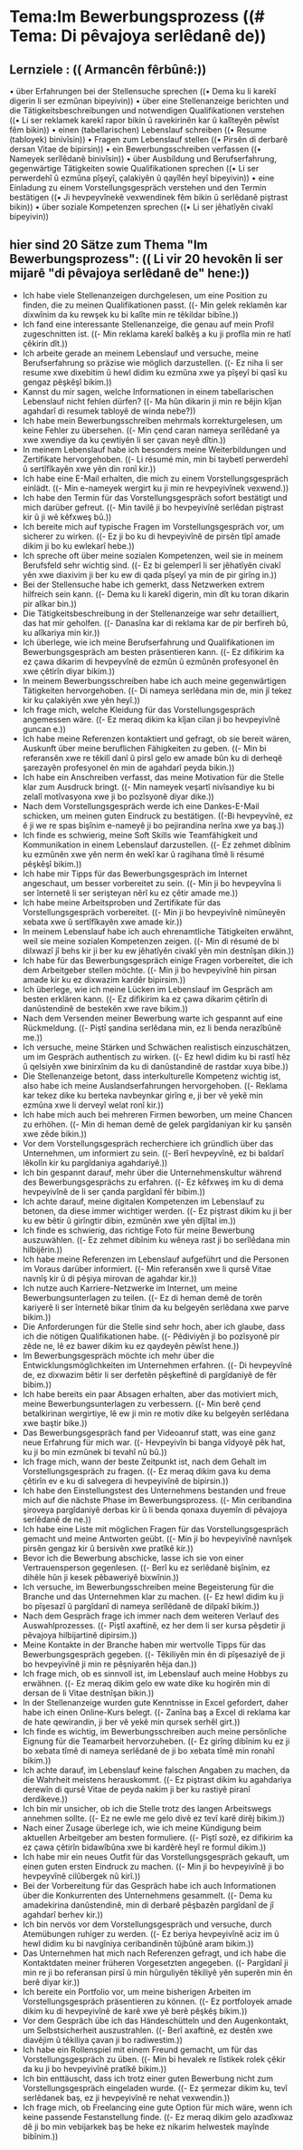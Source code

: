 # Tema:Im Bewerbungsprozess ((# Tema: Di pêvajoya serlêdanê de))
## Lernziele : (( Armancên fêrbûnê:))
• über Erfahrungen bei der Stellensuche sprechen ((• Dema ku li karekî digerin li ser ezmûnan bipeyivin))
• über eine Stellenanzeige berichten und die Tätigkeitsbeschreibungen und notwendigen Qualifikationen verstehen ((• Li ser reklamek karekî rapor bikin û ravekirinên kar û kalîteyên pêwîst fêm bikin))
• einen (tabellarischen) Lebenslauf schreiben ((• Resume (tabloyek) binivîsin))
• Fragen zum Lebenslauf stellen ((• Pirsên di derbarê dersan Vitae de bipirsin))
• ein Bewerbungsschreiben verfassen ((• Nameyek serîlêdanê binivîsin))
• über Ausbildung und Berufserfahrung, gegenwärtige Tätigkeiten sowie Qualifikationen sprechen ((• Li ser perwerdehî û ezmûna pîşeyî, çalakiyên û qayîlên heyî bipeyivin))
• eine Einladung zu einem Vorstellungsgespräch verstehen und den Termin bestätigen ((• Ji hevpeyvînekê vexwendinek fêm bikin û serlêdanê piştrast bikin))
• über soziale Kompetenzen sprechen ((• Li ser jêhatîyên civakî bipeyivin))
## hier sind 20 Sätze zum Thema "Im Bewerbungsprozess": (( Li vir 20 hevokên li ser mijarê "di pêvajoya serlêdanê de" hene:))
- Ich habe viele Stellenanzeigen durchgelesen, um eine Position zu finden, die zu meinen Qualifikationen passt. ((- Min gelek reklamên kar dixwînim da ku rewşek ku bi kalîte min re têkildar bibîne.))
- Ich fand eine interessante Stellenanzeige, die genau auf mein Profil zugeschnitten ist. ((- Min reklama karekî balkêş a ku ji profîla min re hatî çêkirin dît.))
- Ich arbeite gerade an meinem Lebenslauf und versuche, meine Berufserfahrung so präzise wie möglich darzustellen. ((- Ez niha li ser resume xwe dixebitim û hewl didim ku ezmûna xwe ya pîşeyî bi qasî ku gengaz pêşkêşî bikim.))
- Kannst du mir sagen, welche Informationen in einem tabellarischen Lebenslauf nicht fehlen dürfen? ((- Ma hûn dikarin ji min re bêjin kîjan agahdarî di resumek tabloyê de winda nebe?))
- Ich habe mein Bewerbungsschreiben mehrmals korrekturgelesen, um keine Fehler zu übersehen. ((- Min çend caran nameya serîlêdanê ya xwe xwendiye da ku çewtiyên li ser çavan neyê dîtin.))
- In meinem Lebenslauf habe ich besonders meine Weiterbildungen und Zertifikate hervorgehoben. ((- Li résumé min, min bi taybetî perwerdehî û sertîfîkayên xwe yên din ronî kir.))
- Ich habe eine E-Mail erhalten, die mich zu einem Vorstellungsgespräch einlädt. ((- Min e-nameyek wergirt ku ji min re hevpeyivînek vexwend.))
- Ich habe den Termin für das Vorstellungsgespräch sofort bestätigt und mich darüber gefreut. ((- Min tavilê ji bo hevpeyivînê serlêdan piştrast kir û ji wê kêfxweş bû.))
- Ich bereite mich auf typische Fragen im Vorstellungsgespräch vor, um sicherer zu wirken. ((- Ez ji bo ku di hevpeyivînê de pirsên tîpî amade dikim ji bo ku ewlekarî hebe.))
- Ich spreche oft über meine sozialen Kompetenzen, weil sie in meinem Berufsfeld sehr wichtig sind. ((- Ez bi gelemperî li ser jêhatîyên civakî yên xwe diaxivim ji ber ku ew di qada pîşeyî ya min de pir girîng in.))
- Bei der Stellensuche habe ich gemerkt, dass Netzwerken extrem hilfreich sein kann. ((- Dema ku li karekî digerin, min dît ku toran dikarin pir alîkar bin.))
- Die Tätigkeitsbeschreibung in der Stellenanzeige war sehr detailliert, das hat mir geholfen. ((- Danasîna kar di reklama kar de pir berfireh bû, ku alîkariya min kir.))
- Ich überlege, wie ich meine Berufserfahrung und Qualifikationen im Bewerbungsgespräch am besten präsentieren kann. ((- Ez difikirim ka ez çawa dikarim di hevpeyvînê de ezmûn û ezmûnên profesyonel ên xwe çêtirîn diyar bikim.))
- In meinem Bewerbungsschreiben habe ich auch meine gegenwärtigen Tätigkeiten hervorgehoben. ((- Di nameya serlêdana min de, min jî tekez kir ku çalakiyên xwe yên heyî.))
- Ich frage mich, welche Kleidung für das Vorstellungsgespräch angemessen wäre. ((- Ez meraq dikim ka kîjan cilan ji bo hevpeyivînê guncan e.))
- Ich habe meine Referenzen kontaktiert und gefragt, ob sie bereit wären, Auskunft über meine beruflichen Fähigkeiten zu geben. ((- Min bi referansên xwe re têkilî danî û pirsî gelo ew amade bûn ku di derheqê şarezayên profesyonel ên min de agahdarî peyda bikin.))
- Ich habe ein Anschreiben verfasst, das meine Motivation für die Stelle klar zum Ausdruck bringt. ((- Min nameyek veşartî nivîsandiye ku bi zelalî motîvasyona xwe ji bo pozîsyonê diyar dike.))
- Nach dem Vorstellungsgespräch werde ich eine Dankes-E-Mail schicken, um meinen guten Eindruck zu bestätigen. ((-Bi hevpeyvînê, ez ê ji we re spas bişînim e-nameyê ji bo pejirandina nerîna xwe ya baş.))
- Ich finde es schwierig, meine Soft Skills wie Teamfähigkeit und Kommunikation in einem Lebenslauf darzustellen. ((- Ez zehmet dibînim ku ezmûnên xwe yên nerm ên wekî kar û ragihana tîmê li résumé pêşkêşî bikim.))
- Ich habe mir Tipps für das Bewerbungsgespräch im Internet angeschaut, um besser vorbereitet zu sein. ((- Min ji bo hevpeyvîna li ser înternetê li ser serişteyan nêrî ku ez çêtir amade me.))
- Ich habe meine Arbeitsproben und Zertifikate für das Vorstellungsgespräch vorbereitet. ((- Min ji bo hevpeyivînê nimûneyên xebata xwe û sertîfîkayên xwe amade kir.))
- In meinem Lebenslauf habe ich auch ehrenamtliche Tätigkeiten erwähnt, weil sie meine sozialen Kompetenzen zeigen. ((- Min di résumé de bi dilxwazî ​​jî behs kir ji ber ku ew jêhatîyên civakî yên min destnîşan dikin.))
- Ich habe für das Bewerbungsgespräch einige Fragen vorbereitet, die ich dem Arbeitgeber stellen möchte. ((- Min ji bo hevpeyivînê hin pirsan amade kir ku ez dixwazim kardêr bipirsim.))
- Ich überlege, wie ich meine Lücken im Lebenslauf im Gespräch am besten erklären kann. ((- Ez difikirim ka ez çawa dikarim çêtirîn di danûstendinê de bestekên xwe rave bikim.))
- Nach dem Versenden meiner Bewerbung warte ich gespannt auf eine Rückmeldung. ((- Piştî şandina serlêdana min, ez li benda nerazîbûnê me.))
- Ich versuche, meine Stärken und Schwächen realistisch einzuschätzen, um im Gespräch authentisch zu wirken. ((- Ez hewl didim ku bi rastî hêz û qelsiyên xwe binirxînim da ku di danûstandinê de rastdar xuya bibe.))
- Die Stellenanzeige betont, dass interkulturelle Kompetenz wichtig ist, also habe ich meine Auslandserfahrungen hervorgehoben. ((- Reklama kar tekez dike ku berteka navbeynkar girîng e, ji ber vê yekê min ezmûna xwe li derveyî welat ronî kir.))
- Ich habe mich auch bei mehreren Firmen beworben, um meine Chancen zu erhöhen. ((- Min di heman demê de gelek pargîdaniyan kir ku şansên xwe zêde bikin.))
- Vor dem Vorstellungsgespräch recherchiere ich gründlich über das Unternehmen, um informiert zu sein. ((- Berî hevpeyvînê, ez bi baldarî lêkolîn kir ku pargîdaniya agahdariyê.))
- Ich bin gespannt darauf, mehr über die Unternehmenskultur während des Bewerbungsgesprächs zu erfahren. ((- Ez kêfxweş im ku di dema hevpeyivînê de li ser çanda pargîdanî fêr bibim.))
- Ich achte darauf, meine digitalen Kompetenzen im Lebenslauf zu betonen, da diese immer wichtiger werden. ((- Ez piştrast dikim ku ji ber ku ew bêtir û girîngtir dibin, ezmûnên xwe yên dîjîtal im.))
- Ich finde es schwierig, das richtige Foto für meine Bewerbung auszuwählen. ((- Ez zehmet dibînim ku wêneya rast ji bo serîlêdana min hilbijêrin.))
- Ich habe meine Referenzen im Lebenslauf aufgeführt und die Personen im Voraus darüber informiert. ((- Min referansên xwe li qursê Vitae navnîş kir û di pêşiya mirovan de agahdar kir.))
- Ich nutze auch Karriere-Netzwerke im Internet, um meine Bewerbungsunterlagen zu teilen. ((- Ez di heman demê de torên kariyerê li ser înternetê bikar tînim da ku belgeyên serlêdana xwe parve bikim.))
- Die Anforderungen für die Stelle sind sehr hoch, aber ich glaube, dass ich die nötigen Qualifikationen habe. ((- Pêdiviyên ji bo pozîsyonê pir zêde ne, lê ez bawer dikim ku ez qaydeyên pêwîst hene.))
- Im Bewerbungsgespräch möchte ich mehr über die Entwicklungsmöglichkeiten im Unternehmen erfahren. ((- Di hevpeyvînê de, ez dixwazim bêtir li ser derfetên pêşkeftinê di pargîdaniyê de fêr bibim.))
- Ich habe bereits ein paar Absagen erhalten, aber das motiviert mich, meine Bewerbungsunterlagen zu verbessern. ((- Min berê çend betalkirinan wergirtiye, lê ew ji min re motiv dike ku belgeyên serlêdana xwe baştir bike.))
- Das Bewerbungsgespräch fand per Videoanruf statt, was eine ganz neue Erfahrung für mich war. ((- Hevpeyivîn bi banga vîdyoyê pêk hat, ku ji bo min ezmûnek bi tevahî nû bû.))
- Ich frage mich, wann der beste Zeitpunkt ist, nach dem Gehalt im Vorstellungsgespräch zu fragen. ((- Ez meraq dikim gava ku dema çêtirîn ev e ku di salvegera di hevpeyivînê de bipirsin.))
- Ich habe den Einstellungstest des Unternehmens bestanden und freue mich auf die nächste Phase im Bewerbungsprozess. ((- Min ceribandina şiroveya pargîdaniyê derbas kir û li benda qonaxa duyemîn di pêvajoya serlêdanê de ne.))
- Ich habe eine Liste mit möglichen Fragen für das Vorstellungsgespräch gemacht und meine Antworten geübt. ((- Min ji bo hevpeyivînê navnîşek pirsên gengaz kir û bersivên xwe pratîkê kir.))
- Bevor ich die Bewerbung abschicke, lasse ich sie von einer Vertrauensperson gegenlesen. ((- Berî ku ez serlêdanê bişînim, ez dihêle hûn ji kesek pêbaweriyê bixwînin.))
- Ich versuche, im Bewerbungsschreiben meine Begeisterung für die Branche und das Unternehmen klar zu machen. ((- Ez hewl didim ku ji bo pîşesazî û pargîdanî di nameya serîlêdanê de dilpakî bikim.))
- Nach dem Gespräch frage ich immer nach dem weiteren Verlauf des Auswahlprozesses. ((- Piştî axaftinê, ez her dem li ser kursa pêşdetir ji pêvajoya hilbijartinê dipirsim.))
- Meine Kontakte in der Branche haben mir wertvolle Tipps für das Bewerbungsgespräch gegeben. ((- Têkiliyên min ên di pîşesaziyê de ji bo hevpeyivînê ji min re pêşniyarên hêja dan.))
- Ich frage mich, ob es sinnvoll ist, im Lebenslauf auch meine Hobbys zu erwähnen. ((- Ez meraq dikim gelo ew wate dike ku hogirên min di dersan de li Vitae destnîşan bikin.))
- In der Stellenanzeige wurden gute Kenntnisse in Excel gefordert, daher habe ich einen Online-Kurs belegt. ((- Zanîna baş a Excel di reklama kar de hate qewirandin, ji ber vê yekê min qursek serhêl girt.))
- Ich finde es wichtig, im Bewerbungsschreiben auch meine persönliche Eignung für die Teamarbeit hervorzuheben. ((- Ez girîng dibînim ku ez ji bo xebata tîmê di nameya serlêdanê de ji bo xebata tîmê min ronahî bikim.))
- Ich achte darauf, im Lebenslauf keine falschen Angaben zu machen, da die Wahrheit meistens herauskommt. ((- Ez piştrast dikim ku agahdariya derewîn di qursê Vitae de peyda nakim ji ber ku rastiyê piranî derdikeve.))
- Ich bin mir unsicher, ob ich die Stelle trotz des langen Arbeitswegs annehmen sollte. ((- Ez ne ewle me gelo divê ez tevî karê dirêj bikim.))
- Nach einer Zusage überlege ich, wie ich meine Kündigung beim aktuellen Arbeitgeber am besten formuliere. ((- Piştî sozê, ez difikirim ka ez çawa çêtirîn bidawîbûna xwe bi kardêrê heyî re formul dikim.))
- Ich habe mir ein neues Outfit für das Vorstellungsgespräch gekauft, um einen guten ersten Eindruck zu machen. ((- Min ji bo hevpeyivînê ji bo hevpeyvînê cilûbergek nû kirî.))
- Bei der Vorbereitung für das Gespräch habe ich auch Informationen über die Konkurrenten des Unternehmens gesammelt. ((- Dema ku amadekirina danûstendinê, min di derbarê pêşbazên pargîdanî de jî agahdarî berhev kir.))
- Ich bin nervös vor dem Vorstellungsgespräch und versuche, durch Atemübungen ruhiger zu werden. ((- Ez beriya hevpeyivînê aciz im û hewl didim ku bi navgîniya ceribandinên tûjbûnê aram bikim.))
- Das Unternehmen hat mich nach Referenzen gefragt, und ich habe die Kontaktdaten meiner früheren Vorgesetzten angegeben. ((- Pargîdanî ji min re ji bo referansan pirsî û min hûrguliyên têkiliyê yên superên min ên berê diyar kir.))
- Ich bereite ein Portfolio vor, um meine bisherigen Arbeiten im Vorstellungsgespräch präsentieren zu können. ((- Ez portfoloyek amade dikim ku di hevpeyivînê de karê xwe yê berê pêşkêş bikim.))
- Vor dem Gespräch übe ich das Händeschütteln und den Augenkontakt, um Selbstsicherheit auszustrahlen. ((- Berî axaftinê, ez destên xwe diavêjim û têkiliya çavan ji bo radiwestim.))
- Ich habe ein Rollenspiel mit einem Freund gemacht, um für das Vorstellungsgespräch zu üben. ((- Min bi hevalek re lîstikek rolek çêkir da ku ji bo hevpeyivînê pratîkê bikim.))
- Ich bin enttäuscht, dass ich trotz einer guten Bewerbung nicht zum Vorstellungsgespräch eingeladen wurde. ((- Ez şermezar dikim ku, tevî serlêdanek baş, ez ji hevpeyivînê re nehat vexwendin.))
- Ich frage mich, ob Freelancing eine gute Option für mich wäre, wenn ich keine passende Festanstellung finde. ((- Ez meraq dikim gelo azadîxwaz dê ji bo min vebijarkek baş be heke ez nikarim helwestek mayînde bibînim.))
